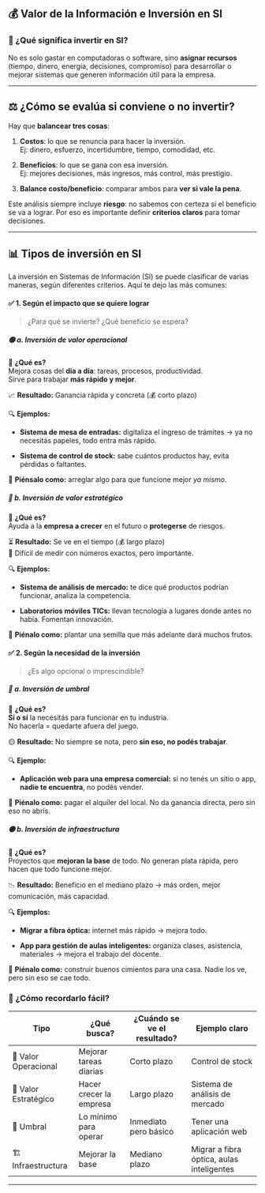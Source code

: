## 💰 Valor de la Información e Inversión en SI

### 🎯 ¿Qué significa invertir en SI?

No es solo gastar en computadoras o software, sino **asignar recursos** (tiempo, dinero, energía, decisiones, compromiso) para desarrollar o mejorar sistemas que generen información útil para la empresa.

---

## ⚖️ ¿Cómo se evalúa si conviene o no invertir?

Hay que **balancear tres cosas**:

1. **Costos**: lo que se renuncia para hacer la inversión.  
    Ej: dinero, esfuerzo, incertidumbre, tiempo, comodidad, etc.
    
2. **Beneficios**: lo que se gana con esa inversión.  
    Ej: mejores decisiones, más ingresos, más control, más prestigio.
    
3. **Balance costo/beneficio**: comparar ambos para **ver si vale la pena**.
    

Este análisis siempre incluye **riesgo**: no sabemos con certeza si el beneficio se va a lograr. Por eso es importante definir **criterios claros** para tomar decisiones.

---
## 📊 Tipos de inversión en SI

La inversión en Sistemas de Información (SI) se puede clasificar de varias maneras, según diferentes criterios. Aquí te dejo las más comunes:

#### ✅ 1. Según el **impacto** que se quiere lograr

> ¿Para qué se invierte? ¿Qué beneficio se espera?



##### 🟢 a. Inversión de **valor** **operacional**

📌 **¿Qué es?**  
Mejora cosas del **día a día**: tareas, procesos, productividad.  
Sirve para trabajar **más rápido y mejor**.

📈 **Resultado:** Ganancia rápida y concreta (💰 corto plazo)

🔍 **Ejemplos:**

- **Sistema de mesa de entradas:** digitaliza el ingreso de trámites → ya no necesitás papeles, todo entra más rápido.
    
- **Sistema de control de stock:** sabe cuántos productos hay, evita pérdidas o faltantes.
    

🧠 **Piénsalo como:** arreglar algo para que funcione mejor _ya mismo_.



##### 🔵 b. Inversión de **valor** **estratégico**

📌 **¿Qué es?**  
Ayuda a la **empresa a crecer** en el futuro o **protegerse** de riesgos.

⏳ **Resultado:** Se ve en el tiempo (💰 largo plazo)  
🤯 Difícil de medir con números exactos, pero importante.

🔍 **Ejemplos:**

- **Sistema de análisis de mercado:** te dice qué productos podrían funcionar, analiza la competencia.
    
- **Laboratorios móviles TICs:** llevan tecnología a lugares donde antes no había. Fomentan innovación.
    

🧠 **Piénalo como:** plantar una semilla que más adelante dará muchos frutos.



#### ✅ 2. Según la **necesidad** de la inversión

> ¿Es algo opcional o imprescindible?

##### 🔴 a. **Inversión de umbral**

📌 **¿Qué es?**  
**Sí o sí** la necesitás para funcionar en tu industria.  
No hacerla = quedarte afuera del juego.

🟡 **Resultado:** No siempre se nota, pero **sin eso, no podés trabajar**.

🔍 **Ejemplo:**

- **Aplicación web para una empresa comercial:** si no tenés un sitio o app, **nadie te encuentra**, no podés vender.
    

🧠 **Piénalo como:** pagar el alquiler del local. No da ganancia directa, pero sin eso no abrís.



##### 🟣 b. **Inversión de infraestructura**

📌 **¿Qué es?**  
Proyectos que **mejoran la base** de todo. No generan plata rápida, pero hacen que todo funcione mejor.

📉 **Resultado:** Beneficio en el mediano plazo → más orden, mejor comunicación, más capacidad.

🔍 **Ejemplos:**

- **Migrar a fibra óptica:** internet más rápido → mejora todo.
    
- **App para gestión de aulas inteligentes:** organiza clases, asistencia, materiales → mejora el trabajo del docente.
    

🧠 **Piénalo como:** construir buenos cimientos para una casa. Nadie los ve, pero sin eso se cae todo.



### 🧠 ¿Cómo recordarlo fácil?

| Tipo                 | ¿Qué busca?             | ¿Cuándo se ve el resultado? | Ejemplo claro                             |
| -------------------- | ----------------------- | --------------------------- | ----------------------------------------- |
| 💼 Valor Operacional | Mejorar tareas diarias  | Corto plazo                 | Control de stock                          |
| 🚀 Valor Estratégico | Hacer crecer la empresa | Largo plazo                 | Sistema de análisis de mercado            |
| 🧱 Umbral            | Lo mínimo para operar   | Inmediato pero básico       | Tener una aplicación web                  |
| 🏗️ Infraestructura  | Mejorar la base         | Mediano plazo               | Migrar a fibra óptica, aulas inteligentes |

---


